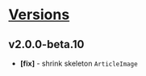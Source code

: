 # [Versions](https://github.com/Tracktor/design-system/releases)

## v2.0.0-beta.10
- **[fix]** - shrink skeleton `ArticleImage`
